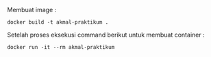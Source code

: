 Membuat image :
```
docker build -t akmal-praktikum .
```
Setelah proses eksekusi command berikut untuk membuat container :
```
docker run -it --rm akmal-praktikum
```
